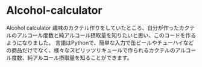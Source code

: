 # Alcohol-calculator
Alcohol calculator
趣味のカクテル作りをしていたところ、自分が作ったカクテルのアルコール度数と純アルコール摂取量を知りたいと思い、このコードを作るようになりました。
言語はPythonで、簡単な入力で缶ビールやチューハイなどの商品だけでなく、様々なスピリッツリキュールで作られるカクテルのアルコール度数、純アルコール摂取量を知ることができます。
